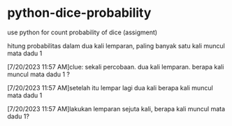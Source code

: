 # python-dice-probability
use python for count probability of dice (assigment)


hitung probabilitas dalam dua kali lemparan, paling banyak satu kali muncul mata dadu 1

[7/20/2023 11:57 AM]clue: sekali percobaan. dua kali lemparan. berapa kali muncul mata dadu 1 ?

[7/20/2023 11:57 AM]setelah itu lempar lagi dua kali berapa kali muncul mata dadu 1

[7/20/2023 11:57 AM]lakukan lemparan sejuta kali, berapa kali muncul mata dadu 1?
